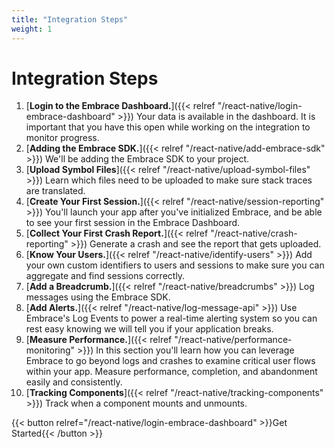 ```yaml
---
title: "Integration Steps"
weight: 1
---
```


# Integration Steps

1. [**Login to the Embrace Dashboard.**]({{< relref "/react-native/login-embrace-dashboard" >}}) Your data is available in the dashboard. It is important that you have this open while working on the integration to monitor progress.
1. [**Adding the Embrace SDK.**]({{< relref "/react-native/add-embrace-sdk" >}}) We'll be adding the Embrace SDK to your project.
1. [**Upload Symbol Files**]({{< relref "/react-native/upload-symbol-files" >}}) Learn which files need to be uploaded to make sure stack traces are translated.
1. [**Create Your First Session.**]({{< relref "/react-native/session-reporting" >}}) You'll launch your app after you've
   initialized Embrace, and be able to see your first session in the Embrace
   Dashboard.
1. [**Collect Your First Crash Report.**]({{< relref "/react-native/crash-reporting" >}}) Generate a crash and see the report that
   gets uploaded.
1. [**Know Your Users.**]({{< relref "/react-native/identify-users" >}}) Add your own custom identifiers to users and sessions to make sure you can aggregate and find sessions correctly.
1. [**Add a Breadcrumb.**]({{< relref "/react-native/breadcrumbs" >}}) Log messages using the Embrace SDK.
1. [**Add Alerts.**]({{< relref "/react-native/log-message-api" >}}) Use Embrace's Log Events to power a real-time alerting system so you can rest easy knowing we will tell you if your application breaks.
1. [**Measure Performance.**]({{< relref "/react-native/performance-monitoring" >}}) In this section you'll learn how you can leverage Embrace to go beyond logs and crashes to examine critical user flows within your app. Measure performance, completion, and abandonment easily and consistently.
1. [**Tracking Components**]({{< relref "/react-native/tracking-components" >}}) Track when a component mounts and unmounts.

{{< button relref="/react-native/login-embrace-dashboard" >}}Get Started{{< /button >}}
